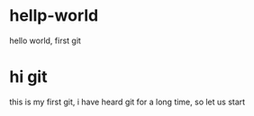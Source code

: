 # hellp-world
hello world, first git
# hi git
this is my first git, i have heard git for a long time, so let us start
